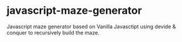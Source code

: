 # javascript-maze-generator
Javascript maze generator based on Vanilla Javasctipt using devide & conquer to recursively build the maze.
